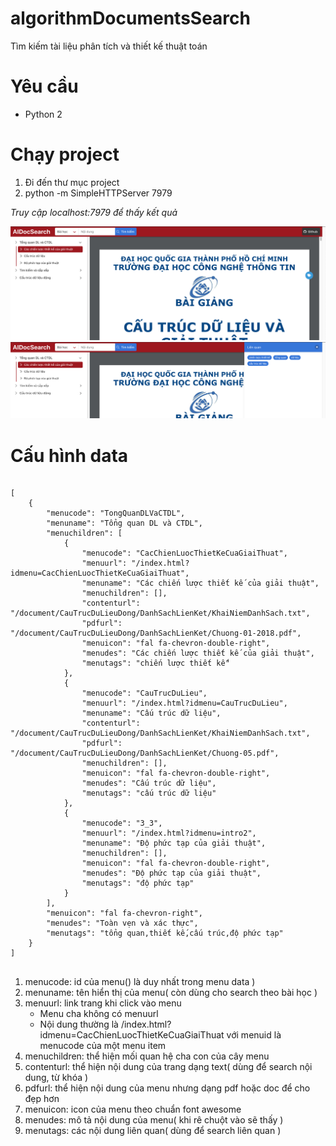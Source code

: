 # algorithmDocumentsSearch
Tìm kiếm tài liệu phân tích và thiết kế thuật toán

<h1>Yêu cầu</h1>
<ul>
    <li>Python 2</li>
</ul>


<h1>Chạy project</h1>
<ol>
    <li>Đi đến thư mục project</li>
    <li>python -m SimpleHTTPServer 7979</li>
</ol>
<p>
    <i>Truy cập localhost:7979 để thấy kết quả</i>
</p>

<img src="/static/image/overview.png">
<img src="/static/image/tags.png">



<h1>Cấu hình data</h1>
<pre>
    <code>
[
    {
        "menucode": "TongQuanDLVaCTDL",
        "menuname": "Tổng quan DL và CTDL",
        "menuchildren": [
            {
                "menucode": "CacChienLuocThietKeCuaGiaiThuat",
                "menuurl": "/index.html?idmenu=CacChienLuocThietKeCuaGiaiThuat",
                "menuname": "Các chiến lược thiết kế của giải thuật",
                "menuchildren": [],
                "contenturl": "/document/CauTrucDuLieuDong/DanhSachLienKet/KhaiNiemDanhSach.txt",
                "pdfurl": "/document/CauTrucDuLieuDong/DanhSachLienKet/Chuong-01-2018.pdf",
                "menuicon": "fal fa-chevron-double-right",
                "menudes": "Các chiến lược thiết kế của giải thuật",
                "menutags": "chiến lược thiết kế"
            },
            {
                "menucode": "CauTrucDuLieu",
                "menuurl": "/index.html?idmenu=CauTrucDuLieu",
                "menuname": "Cấu trúc dữ liệu",
                "contenturl": "/document/CauTrucDuLieuDong/DanhSachLienKet/KhaiNiemDanhSach.txt",
                "pdfurl": "/document/CauTrucDuLieuDong/DanhSachLienKet/Chuong-05.pdf",
                "menuchildren": [],
                "menuicon": "fal fa-chevron-double-right",
                "menudes": "Cấu trúc dữ liệu",
                "menutags": "cấu trúc dữ liệu"
            },
            {
                "menucode": "3_3",
                "menuurl": "/index.html?idmenu=intro2",
                "menuname": "Độ phức tạp của giải thuật",
                "menuchildren": [],
                "menuicon": "fal fa-chevron-double-right",
                "menudes": "Độ phức tạp của giải thuật",
                "menutags": "độ phức tạp"
            }
        ],
        "menuicon": "fal fa-chevron-right",
        "menudes": "Toàn vẹn và xác thực",
        "menutags": "tổng quan,thiết kế,cấu trúc,độ phức tạp"
    }
]
    </code>
</pre>

<ol>
    <li>menucode: id của menu() là duy nhất trong menu data )</li>
    <li>menuname: tên hiển thị của menu( còn dùng cho search theo bài học )</li>
    <li>menuurl: link trang khi click vào menu
        <ul>
            <li>Menu cha không có menuurl</li>
            <li>Nội dung thường là /index.html?idmenu=CacChienLuocThietKeCuaGiaiThuat với menuid là menucode của một menu item</li>
        </ul>
    </li>
    <li>menuchildren: thể hiện mối quan hệ cha con của cây menu</li>
    <li>contenturl: thể hiện nội dung của trang dạng text( dùng để search nội dung, từ khóa )</li>
    <li>pdfurl: thể hiện nội dung của menu nhưng dạng pdf hoặc doc để cho đẹp hơn</li>
    <li>menuicon: icon của menu theo chuẩn font awesome</li>
    <li>menudes: mô tả nội dung của menu( khi rê chuột vào sẽ thấy )</li>
    <li>menutags: các nội dung liên quan( dùng để search liên quan )</li>
</ol>
